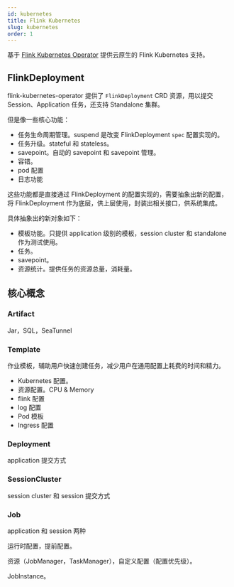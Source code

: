 ```yaml
---
id: kubernetes
title: Flink Kubernetes
slug: kubernetes
order: 1
---
```


基于 [Flink Kubernetes Operator](https://nightlies.apache.org/flink/flink-kubernetes-operator-docs-release-1.3/docs/custom-resource/overview/) 提供云原生的 Flink Kubernetes 支持。

## FlinkDeployment

flink-kubernetes-operator 提供了 `FlinkDeployment` CRD 资源，用以提交 Session、Application 任务，还支持 Standalone 集群。

但是像一些核心功能：

- 任务生命周期管理。suspend 是改变 FlinkDeployment `spec` 配置实现的。
- 任务升级。stateful 和 stateless。
- savepoint。自动的 savepoint 和 savepoint 管理。
- 容错。
- pod 配置
- 日志功能

这些功能都是直接通过 FlinkDeployment 的配置实现的，需要抽象出新的配置，将 FlinkDeployment 作为底层，供上层使用，封装出相关接口，供系统集成。

具体抽象出的新对象如下：

- 模板功能。只提供 application 级别的模板，session cluster 和 standalone 作为测试使用。
- 任务。
- savepoint。
- 资源统计。提供任务的资源总量，消耗量。

## 核心概念

### Artifact

Jar，SQL，SeaTunnel

### Template

作业模板，辅助用户快速创建任务，减少用户在通用配置上耗费的时间和精力。

* Kubernetes 配置。
* 资源配置。CPU & Memory
* flink 配置
* log 配置
* Pod 模板
* Ingress 配置

### Deployment

application 提交方式

### SessionCluster

session cluster 和 session 提交方式

### Job

application 和 session 两种

运行时配置，提前配置。

资源（JobManager，TaskManager），自定义配置（配置优先级）。

JobInstance。

